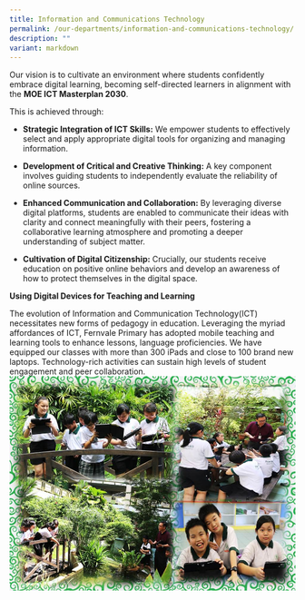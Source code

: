 ```yaml
---
title: Information and Communications Technology
permalink: /our-departments/information-and-communications-technology/
description: ""
variant: markdown
---
```

Our vision is to cultivate an environment where students confidently embrace digital learning, becoming self-directed learners in alignment with the **MOE ICT Masterplan 2030**.

This is achieved through:
* **Strategic Integration of ICT Skills:** We empower students to effectively select and apply appropriate digital tools for organizing and managing information.

* **Development of Critical and Creative Thinking:** A key component involves guiding students to independently evaluate the reliability of online sources.

* **Enhanced Communication and Collaboration:** By leveraging diverse digital platforms, students are enabled to communicate their ideas with clarity and connect meaningfully with their peers, fostering a collaborative learning atmosphere and promoting a deeper understanding of subject matter.

* **Cultivation of Digital Citizenship:** Crucially, our students receive education on positive online behaviors and develop an awareness of how to protect themselves in the digital space.

<b>Using Digital Devices for Teaching and Learning</b>

The evolution of Information and Communication Technology(ICT) necessitates new forms of pedagogy in education. Leveraging the myriad affordances of ICT, Fernvale Primary has adopted mobile teaching and learning tools to enhance lessons, language proficiencies. We have equipped our classes with more than 300 iPads and close to 100 brand new laptops. Technology-rich activities can sustain high levels of student engagement and peer collaboration. 
![](/images/Our%20departments/Website%20ICT.jpg)

